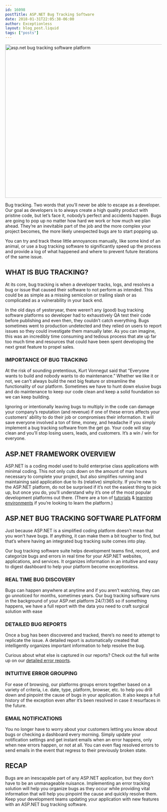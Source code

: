 ```yaml
---
id: 16098
postTitle: ASP.NET Bug Tracking Software
date: 2018-01-31T22:05:38-06:00
author: Exceptionless
layout: blog_post.liquid
tags: ["posts"]
---
```

<img loading="lazy" data-id="16101"  src="/assets/asp-net-bug-tracking-software-platform-1024x538.jpg" alt="asp.net bug tracking software platform" width="940" height="494" class="aligncenter size-large wp-image-16101" srcset="/assets/asp-net-bug-tracking-software-platform-1024x538.jpg 1024w, /assets/asp-net-bug-tracking-software-platform-300x158.jpg 300w, /assets/asp-net-bug-tracking-software-platform-768x403.jpg 768w, /assets/asp-net-bug-tracking-software-platform.jpg 1200w" sizes="(max-width: 940px) 100vw, 940px" />

Bug tracking. Two words that you’ll never be able to escape as a developer. Our goal as developers is to always create a high quality product with pristine code, but let’s face it, nobody’s perfect and accidents happen. Bugs are going to pop up no matter how hard we work or how much we plan ahead. They’re an inevitable part of the job and the more complex your project becomes, the more likely unexpected bugs are to start popping up.<!--more-->

You can try and track these little annoyances manually, like some kind of an animal, or use a bug tracking software to significantly speed up the process and provide a log of what happened and where to prevent future iterations of the same issue.

## WHAT IS BUG TRACKING?

At its core, bug tracking is when a developer tracks, logs, and resolves a bug or issue that caused their software to not perform as intended. This could be as simple as a missing semicolon or trailing slash or as complicated as a vulnerability in your back end. 

In the old days of yesteryear, there weren’t any (good) bug tracking software platforms so developer had to exhaustively QA test their code before publishing and even then, they couldn’t catch everything. Bugs sometimes went to production undetected and they relied on users to report issues so they could investigate them manually later. As you can imagine, this was an incredibly time consuming and tedious process that ate up far too much time and resources that could have been spent developing the next great feature to propel sales.

### IMPORTANCE OF BUG TRACKING

At the risk of sounding pretentious, Kurt Vonnegut said that “Everyone wants to build and nobody wants to do maintenance.” Whether we like it or not, we can’t always build the next big feature or streamline the functionality of our platform. Sometimes we have to hunt down elusive bugs and do maintenance to keep our code clean and keep a solid foundation so we can keep building. 

Ignoring or intentionally leaving bugs to multiply in the code can damage your company’s reputation (and revenue) if one of these errors affects your customers’ ability to do their job or compromises their information. It will save everyone involved a ton of time, money, and headache if you simply implement a bug tracking software from the get go. Your code will stay clean and you’ll stop losing users, leads, and customers. It’s a win / win for everyone.

## ASP.NET FRAMEWORK OVERVIEW

ASP.NET is a coding model used to build enterprise class applications with minimal coding. This not only cuts down on the amount of man hours necessary to complete your project, but also simplifies running and maintaining said application due to its (relative) simplicity. If you’re new to the ASP.NET platform, do not be surprised if it’s not the easiest thing to pick up, but once you do, you’ll understand why it’s one of the most popular development platforms out there. (There are a ton of <a href="https://www.asp.net/learn" rel="noopener" target="_blank">tutorials</a> & <a href="https://www.microsoft.com/web/webmatrix/" rel="noopener" target="_blank">learning environments</a> if you’re looking to learn the platform.)

## ASP.NET BUG TRACKING SOFTWARE PLATFORM

Just because ASP.NET is a simplified coding platform doesn’t mean that you won’t have bugs. If anything, it can make them a bit tougher to find, but that’s where having an integrated bug tracking suite comes into play.

Our bug tracking software suite helps development teams find, record, and categorize bugs and errors in real time for your ASP.NET websites, applications, and services. It organizes information in an intuitive and easy to digest dashboard to help your platform become exceptionless.

### REAL TIME BUG DISCOVERY

Bugs can happen anywhere at anytime and if you aren’t watching, they can go unnoticed for months, sometimes years. Our bug tracking software runs in the background of your ASP.net platform 24/7/365 so if something happens, we have a full report with the data you need to craft surgical solution with ease

### DETAILED BUG REPORTS

Once a bug has been discovered and tracked, there’s no need to attempt to replicate the issue. A detailed report is automatically created that intelligently organizes important information to help resolve the bug. 

Curious about what else is captured in our reports? Check out the full write up on our [detailed error reports](/whats-included-exceptionless-detailed-error-reports/).

### INTUITIVE ERROR GROUPING

For ease of browsing, our platforms groups errors together based on a variety of criteria, i.e. date, type, platform, browser, etc. to help you drill down and pinpoint the cause of bugs in your application. It also keeps a full history of the exception even after it’s been resolved in case it resurfaces in the future.

### EMAIL NOTIFICATIONS

You no longer have to worry about your customers letting you know about bugs or checking a dashboard every morning. Simply update your notification settings and get instant emails when an error happens, only when new errors happen, or not at all. You can even flag resolved errors to send emails in the event that regress to their previously broken state.

## RECAP

Bugs are an inescapable part of any ASP.NET application, but they don’t have to be an unmanageable nuisance. Implementing an error tracking solution will help you organize bugs as they occur while providing vital information that will help you pinpoint the cause and quickly resolve them. Keep your development teams updating your application with new features with an ASP.NET bug tracking software.
